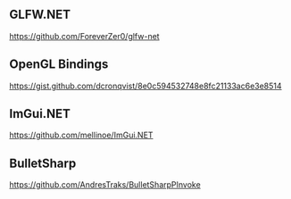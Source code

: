 ## GLFW.NET
https://github.com/ForeverZer0/glfw-net
## OpenGL Bindings
https://gist.github.com/dcronqvist/8e0c594532748e8fc21133ac6e3e8514
## ImGui.NET
https://github.com/mellinoe/ImGui.NET
## BulletSharp
https://github.com/AndresTraks/BulletSharpPInvoke
